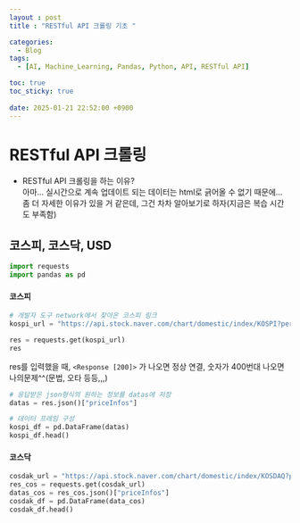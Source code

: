```yaml
---
layout : post
title : "RESTful API 크롤링 기초 "

categories:
  - Blog
tags:
  - [AI, Machine_Learning, Pandas, Python, API, RESTful API]

toc: true
toc_sticky: true
 
date: 2025-01-21 22:52:00 +0900
---
```


# RESTful API 크롤링
- RESTful API 크롤링을 하는 이유?  
아마... 실시간으로 계속 업데이트 되는 데이터는 html로 긁어올 수 없기 때문에... 좀 더 자세한 이유가 있을 거 같은데, 그건 차차 알아보기로 하자(지금은 복습 시간도 부족함)

## 코스피, 코스닥, USD 
```python
import requests
import pandas as pd
```
#### 코스피
```python
# 개발자 도구 network에서 찾아온 코스피 링크
kospi_url = "https://api.stock.naver.com/chart/domestic/index/KOSPI?periodType=dayCandle"

res = requests.get(kospi_url)
res
```
res를 입력했을 때, `<Response [200]>` 가 나오면 정상 연결, 숫자가 400번대 나오면 나의문제^^(문법, 오타 등등,,,)

```python
# 응답받은 json형식의 원하는 정보를 datas에 저장
datas = res.json()["priceInfos"]

# 데이터 프레임 구성
kospi_df = pd.DataFrame(datas)
kospi_df.head()
```
#### 코스닥
```python
cosdak_url = "https://api.stock.naver.com/chart/domestic/index/KOSDAQ?periodType=dayCandle"
res_cos = requests.get(cosdak_url)
datas_cos = res_cos.json()["priceInfos"]
cosdak_df = pd.DataFrame(data_cos)
cosdak_df.head()
```


